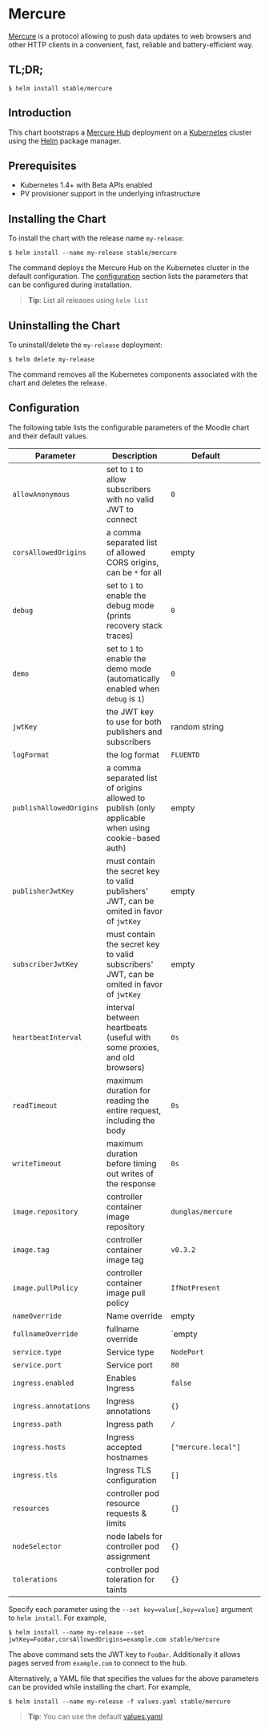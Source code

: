 # Mercure

[Mercure](https://mercure.rocks) is a protocol allowing to push data updates to web browsers and other HTTP clients in a convenient, fast, reliable and battery-efficient way.

## TL;DR;

```console
$ helm install stable/mercure
```

## Introduction

This chart bootstraps a [Mercure Hub](https://mercure.rocks) deployment on a [Kubernetes](http://kubernetes.io) cluster using the [Helm](https://helm.sh) package manager.

## Prerequisites

- Kubernetes 1.4+ with Beta APIs enabled
- PV provisioner support in the underlying infrastructure

## Installing the Chart

To install the chart with the release name `my-release`:

```console
$ helm install --name my-release stable/mercure
```

The command deploys the Mercure Hub on the Kubernetes cluster in the default configuration. The [configuration](#configuration) section lists the parameters that can be configured during installation.

> **Tip**: List all releases using `helm list`

## Uninstalling the Chart

To uninstall/delete the `my-release` deployment:

```console
$ helm delete my-release
```

The command removes all the Kubernetes components associated with the chart and deletes the release.

## Configuration

The following table lists the configurable parameters of the Moodle chart and their default values.

| Parameter               | Description                                                                                         | Default             |   |   |
|-------------------------|-----------------------------------------------------------------------------------------------------|---------------------|---|---|
| `allowAnonymous`        | set to `1` to allow subscribers with no valid JWT to connect                                        | `0`                 |   |   |
| `corsAllowedOrigins`    | a comma separated list of allowed CORS origins, can be `*` for all                                  | empty               |   |   |
| `debug`                 | set to `1` to enable the debug mode (prints recovery stack traces)                                  | `0`                 |   |   |
| `demo`                  | set to `1` to enable the demo mode (automatically enabled when `debug` is `1`)                      | `0`                 |   |   |
| `jwtKey`                | the JWT key to use for both publishers and subscribers                                              | random string       |   |   |
| `logFormat`             | the log format                                                                                      | `FLUENTD`           |   |   |
| `publishAllowedOrigins` | a comma separated list of origins allowed to publish (only applicable when using cookie-based auth) | empty               |   |   |
| `publisherJwtKey`       | must contain the secret key to valid publishers' JWT, can be omited in favor of `jwtKey`            | empty               |   |   |
| `subscriberJwtKey`      | must contain the secret key to valid subscribers' JWT, can be omited in favor of `jwtKey`           | empty               |   |   |
| `heartbeatInterval`     | interval between heartbeats (useful with some proxies, and old browsers)                            | `0s`                |   |   |
| `readTimeout`           | maximum duration for reading the entire request, including the body                                 | `0s`                |   |   |
| `writeTimeout`          | maximum duration before timing out writes of the response                                           | `0s`                |   |   |
| `image.repository`      | controller container image repository                                                               | `dunglas/mercure`   |   |   |
| `image.tag`             | controller container image tag                                                                      | `v0.3.2`            |   |   |
| `image.pullPolicy`      | controller container image pull policy                                                              | `IfNotPresent`      |   |   |
| `nameOverride`          | Name override                                                                                       | empty               |   |   |
| `fullnameOverride`      | fullname override                                                                                   | `empty              |   |   |
| `service.type`          | Service type                                                                                        | `NodePort`          |   |   |
| `service.port`          | Service port                                                                                        | `80`                |   |   |
| `ingress.enabled`       | Enables Ingress                                                                                     | `false`             |   |   |
| `ingress.annotations`   | Ingress annotations                                                                                 | `{}`                |   |   |
| `ingress.path`          | Ingress path                                                                                        | `/`                 |   |   |
| `ingress.hosts`         | Ingress accepted hostnames                                                                          | `["mercure.local"]` |   |   |
| `ingress.tls`           | Ingress TLS configuration                                                                           | `[]`                |   |   |
| `resources`             | controller pod resource requests & limits                                                           | `{}`                |   |   |
| `nodeSelector`          | node labels for controller pod assignment                                                           | `{}`                |   |   |
| `tolerations`           | controller pod toleration for taints                                                                | `{}`                |   |   |

Specify each parameter using the `--set key=value[,key=value]` argument to `helm install`. For example,

```console
$ helm install --name my-release --set jwtKey=FooBar,corsAllowedOrigins=example.com stable/mercure
```

The above command sets the JWT key to `FooBar`.
Additionally it allows pages served from `example.com` to connect to the hub.

Alternatively, a YAML file that specifies the values for the above parameters can be provided while installing the chart. For example,

```console
$ helm install --name my-release -f values.yaml stable/mercure
```

> **Tip**: You can use the default [values.yaml](values.yaml)
